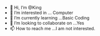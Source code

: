 - 👋 Hi, I’m @King
- 👀 I’m interested in ... Computer 
- 🌱 I’m currently learning ...Basic Coding 
- 💞️ I’m looking to collaborate on ...Yes
- 📫 How to reach me ...I am not interested.

<!---
King/King is a ✨ special ✨ repository because its `README.md` (this file) appears on your GitHub profile.
You can click the Preview link to take a look at your changes.
--->
